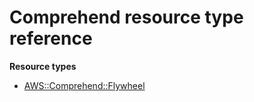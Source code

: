 # Comprehend resource type reference<a name="AWS_Comprehend"></a>

**Resource types**
+ [AWS::Comprehend::Flywheel](aws-resource-comprehend-flywheel.md)